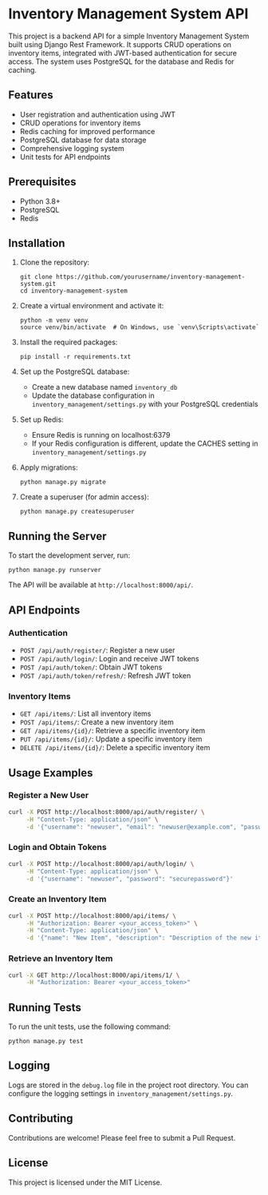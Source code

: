 # Inventory Management System API

This project is a backend API for a simple Inventory Management System built using Django Rest Framework. It supports CRUD operations on inventory items, integrated with JWT-based authentication for secure access. The system uses PostgreSQL for the database and Redis for caching.

## Features

- User registration and authentication using JWT
- CRUD operations for inventory items
- Redis caching for improved performance
- PostgreSQL database for data storage
- Comprehensive logging system
- Unit tests for API endpoints

## Prerequisites

- Python 3.8+
- PostgreSQL
- Redis

## Installation

1. Clone the repository:
   ```
   git clone https://github.com/yourusername/inventory-management-system.git
   cd inventory-management-system
   ```

2. Create a virtual environment and activate it:
   ```
   python -m venv venv
   source venv/bin/activate  # On Windows, use `venv\Scripts\activate`
   ```

3. Install the required packages:
   ```
   pip install -r requirements.txt
   ```

4. Set up the PostgreSQL database:
   - Create a new database named `inventory_db`
   - Update the database configuration in `inventory_management/settings.py` with your PostgreSQL credentials

5. Set up Redis:
   - Ensure Redis is running on localhost:6379
   - If your Redis configuration is different, update the CACHES setting in `inventory_management/settings.py`

6. Apply migrations:
   ```
   python manage.py migrate
   ```

7. Create a superuser (for admin access):
   ```
   python manage.py createsuperuser
   ```

## Running the Server

To start the development server, run:

```
python manage.py runserver
```

The API will be available at `http://localhost:8000/api/`.

## API Endpoints

### Authentication

- `POST /api/auth/register/`: Register a new user
- `POST /api/auth/login/`: Login and receive JWT tokens
- `POST /api/auth/token/`: Obtain JWT tokens
- `POST /api/auth/token/refresh/`: Refresh JWT token

### Inventory Items

- `GET /api/items/`: List all inventory items
- `POST /api/items/`: Create a new inventory item
- `GET /api/items/{id}/`: Retrieve a specific inventory item
- `PUT /api/items/{id}/`: Update a specific inventory item
- `DELETE /api/items/{id}/`: Delete a specific inventory item

## Usage Examples

### Register a New User

```bash
curl -X POST http://localhost:8000/api/auth/register/ \
     -H "Content-Type: application/json" \
     -d '{"username": "newuser", "email": "newuser@example.com", "password": "securepassword"}'
```

### Login and Obtain Tokens

```bash
curl -X POST http://localhost:8000/api/auth/login/ \
     -H "Content-Type: application/json" \
     -d '{"username": "newuser", "password": "securepassword"}'
```

### Create an Inventory Item

```bash
curl -X POST http://localhost:8000/api/items/ \
     -H "Authorization: Bearer <your_access_token>" \
     -H "Content-Type: application/json" \
     -d '{"name": "New Item", "description": "Description of the new item", "quantity": 10}'
```

### Retrieve an Inventory Item

```bash
curl -X GET http://localhost:8000/api/items/1/ \
     -H "Authorization: Bearer <your_access_token>"
```

## Running Tests

To run the unit tests, use the following command:

```
python manage.py test
```

## Logging

Logs are stored in the `debug.log` file in the project root directory. You can configure the logging settings in `inventory_management/settings.py`.

## Contributing

Contributions are welcome! Please feel free to submit a Pull Request.

## License

This project is licensed under the MIT License.
